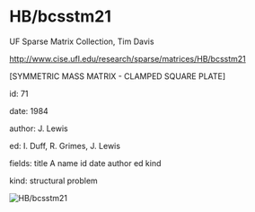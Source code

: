 # HB/bcsstm21

 UF Sparse Matrix Collection, Tim Davis

 http://www.cise.ufl.edu/research/sparse/matrices/HB/bcsstm21

 [SYMMETRIC MASS      MATRIX - CLAMPED SQUARE PLATE]

 id: 71

 date: 1984

 author: J. Lewis

 ed: I. Duff, R. Grimes, J. Lewis

 fields: title A name id date author ed kind

 kind: structural problem

![HB/bcsstm21](http://yifanhu.net/GALLERY/GRAPHS/GIF_SMALL/HB@bcsstm21.gif)
